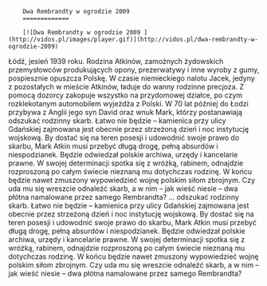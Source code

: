 
        Dwa Rembrandty w ogrodzie 2009 
        =============
        
        [![Dwa Rembrandty w ogrodzie 2009 ](http://vidos.pl/images/player.gif)](http://vidos.pl/dwa-rembrandty-w-ogrodzie-2009)
        
        
 Łódź, jesień 1939 roku. Rodzina Atkinów, zamożnych żydowskich przemysłowców produkujących opony, prezerwatywy i inne wyroby z gumy, pospiesznie opuszcza Polskę. W czasie niemieckiego nalotu Jacek, jedyny z pozostałych w mieście Atkinów, ładuje do wanny rodzinne precjoza. Z pomocą dozorcy zakopuje wszystko na przydomowej działce, po czym rozklekotanym automobilem wyjeżdża z Polski. W 70 lat później do Łodzi przybywa z Anglii jego syn David oraz wnuk Mark, którzy postanawiają odszukać rodzinny skarb. Łatwo nie będzie – kamienica przy ulicy Gdańskiej zajmowana jest obecnie przez strzeżoną dzień i noc instytucję wojskową. By dostać się na teren posesji i udowodnić swoje prawo do skarbu, Mark Atkin musi przebyć długą drogę, pełną absurdów i niespodzianek. Będzie odwiedzał polskie archiwa, urzędy i kancelarie prawne. W swojej determinacji spotka się z wróżką, rabinem, odnajdzie rozproszoną po całym świecie nieznaną mu dotychczas rodzinę. W końcu będzie nawet zmuszony wypowiedzieć wojnę polskim siłom zbrojnym. Czy uda mu się wreszcie odnaleźć skarb, a w nim – jak wieść niesie – dwa płótna namalowane przez samego Rembrandta?  ... odszukać rodzinny skarb. Łatwo nie będzie – kamienica przy ulicy Gdańskiej zajmowana jest obecnie przez strzeżoną dzień i noc instytucję wojskową. By dostać się na teren posesji i udowodnić swoje prawo do skarbu, Mark Atkin musi przebyć długą drogę, pełną absurdów i niespodzianek. Będzie odwiedzał polskie archiwa, urzędy i kancelarie prawne. W swojej determinacji spotka się z wróżką, rabinem, odnajdzie rozproszoną po całym świecie nieznaną mu dotychczas rodzinę. W końcu będzie nawet zmuszony wypowiedzieć wojnę polskim siłom zbrojnym. Czy uda mu się wreszcie odnaleźć skarb, a w nim – jak wieść niesie – dwa płótna namalowane przez samego Rembrandta?
    